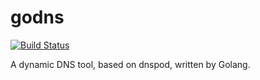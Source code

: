 godns
=====

[![Build Status](https://travis-ci.org/TimothyYe/godns.svg?branch=master)](https://travis-ci.org/TimothyYe/godns)

A dynamic DNS tool, based on dnspod, written by Golang.

